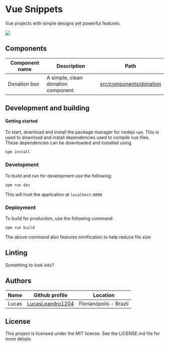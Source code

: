 # Vue Snippets

Vue projects with simple designs yet powerful features.

![](https://media.giphy.com/media/3ov9jGqHZCKnXNqHba/giphy.gif)

## Components

| Component name | Description                        | Path                                               |
|----------------|------------------------------------|----------------------------------------------------|
| Donation box   | A simple, clean donation component | [src/components/donation](src/components/donation) |

## Development and building

#### Getting started

To start, download and install the package manager for nodejs `npm`. This is
used to download and install dependencies used to compile vue files. These
dependencies can be downloaded and installed using

	npm install
    

### Development

To build and run for development use the following:

	npm run dev
    
This will host the application at `localhost:8080`

### Deployment

To build for production, use the following command:

	npm run build
    
The above command also features minification to help reduce file size

## Linting

Something to look into?

## Authors

| Name  | Github profile                                          | Location               |
|-------|---------------------------------------------------------|------------------------|
| Lucas | [LucasLeandro1204](https://github.com/LucasLeandro1204) | Florianópolis - Brazil |

## License

This project is licensed under the MIT license. See the LICENSE.md file for more details

